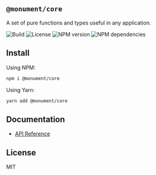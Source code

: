 ## `@monument/core`

A set of pure functions and types useful in any application.

![Build](https://img.shields.io/github/workflow/status/monumentjs/workspace/Release?logo=github)
![License](https://img.shields.io/github/license/monumentjs/workspace?logo=github)
![NPM version](https://img.shields.io/npm/v/@monument/core?logo=npm)
![NPM dependencies](https://img.shields.io/librariesio/release/npm/@monument/core?logo=npm)

## Install

Using NPM:

```bash
npm i @monument/core
```

Using Yarn:

```bash
yarn add @monument/core
```

## Documentation

- [API Reference](https://monumentjs.github.io/workspace/modules/_monument_core.html)

## License

MIT
